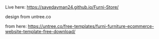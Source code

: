 Live here: https://sayedayman24.github.io/Furni-Store/

design from untree.co

from here: https://untree.co/free-templates/furni-furniture-ecommerce-website-template-free-download/
